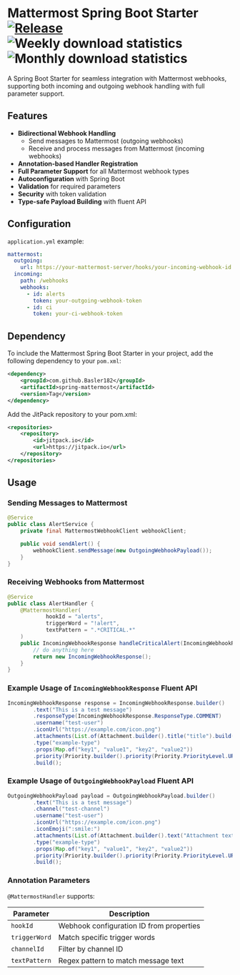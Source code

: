 # Mattermost Spring Boot Starter [![Release](https://jitpack.io/v/Basler182/spring-mattermost.svg)](https://jitpack.io/#Basler182/spring-mattermost) ![Weekly download statistics](https://jitpack.io/v/Basler182/spring-mattermost/week.svg) ![Monthly download statistics](https://jitpack.io/v/Basler182/spring-mattermost/month.svg)

A Spring Boot Starter for seamless integration with Mattermost webhooks, supporting both incoming and outgoing webhook
handling with full parameter support.

## Features

- **Bidirectional Webhook Handling**
    - Send messages to Mattermost (outgoing webhooks)
    - Receive and process messages from Mattermost (incoming webhooks)
- **Annotation-based Handler Registration**
- **Full Parameter Support** for all Mattermost webhook types
- **Autoconfiguration** with Spring Boot
- **Validation** for required parameters
- **Security** with token validation
- **Type-safe Payload Building** with fluent API

## Configuration

`application.yml` example:

```yaml
mattermost:
  outgoing:
    url: https://your-mattermost-server/hooks/your-incoming-webhook-id
  incoming:
    path: /webhooks
    webhooks:
      - id: alerts
        token: your-outgoing-webhook-token
      - id: ci
        token: your-ci-webhook-token
```

## Dependency

To include the Mattermost Spring Boot Starter in your project, add the following dependency to your `pom.xml`:

```xml
<dependency>
    <groupId>com.github.Basler182</groupId>
    <artifactId>spring-mattermost</artifactId>
    <version>Tag</version>
</dependency>
```

Add the JitPack repository to your pom.xml:

```xml
<repositories>
    <repository>
        <id>jitpack.io</id>
        <url>https://jitpack.io</url>
    </repository>
</repositories>
```

## Usage

### Sending Messages to Mattermost

```java
@Service
public class AlertService {
    private final MattermostWebhookClient webhookClient;

    public void sendAlert() {
        webhookClient.sendMessage(new OutgoingWebhookPayload());
    }
}
```

### Receiving Webhooks from Mattermost

```java
@Service
public class AlertHandler {
    @MattermostHandler(
            hookId = "alerts",
            triggerWord = "!alert",
            textPattern = ".*CRITICAL.*"
    )
    public IncomingWebhookResponse handleCriticalAlert(IncomingWebhookRequest request) {
        // do anything here
        return new IncomingWebhookResponse();
    }
}
```

### Example Usage of `IncomingWebhookResponse` Fluent API

```java
IncomingWebhookResponse response = IncomingWebhookResponse.builder()
        .text("This is a test message")
        .responseType(IncomingWebhookResponse.ResponseType.COMMENT)
        .username("test-user")
        .iconUrl("https://example.com/icon.png")
        .attachments(List.of(Attachment.builder().title("title").build()))
        .type("example-type")
        .props(Map.of("key1", "value1", "key2", "value2"))
        .priority(Priority.builder().priority(Priority.PriorityLevel.URGENT).build())
        .build();
```

### Example Usage of `OutgoingWebhookPayload` Fluent API

```java
OutgoingWebhookPayload payload = OutgoingWebhookPayload.builder()
        .text("This is a test message")
        .channel("test-channel")
        .username("test-user")
        .iconUrl("https://example.com/icon.png")
        .iconEmoji(":smile:")
        .attachments(List.of(Attachment.builder().text("Attachment text").build()))
        .type("example-type")
        .props(Map.of("key1", "value1", "key2", "value2"))
        .priority(Priority.builder().priority(Priority.PriorityLevel.URGENT).build())
        .build();
```

### Annotation Parameters

`@MattermostHandler` supports:

| Parameter     | Description                              |
|---------------|------------------------------------------|
| `hookId`      | Webhook configuration ID from properties |
| `triggerWord` | Match specific trigger words             |
| `channelId`   | Filter by channel ID                     |
| `textPattern` | Regex pattern to match message text      |
